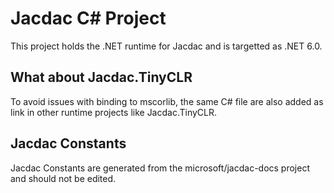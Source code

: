 ﻿# Jacdac C# Project

This project holds the .NET runtime for Jacdac and is targetted as .NET 6.0.

## What about Jacdac.TinyCLR

To avoid issues with binding to mscorlib, the same C# file are also added as link in other runtime projects like Jacdac.TinyCLR.

## Jacdac Constants

Jacdac Constants are generated from the microsoft/jacdac-docs project and should not be edited.